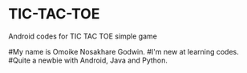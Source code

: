 # TIC-TAC-TOE
Android codes for TIC TAC TOE simple game

#My name is Omoike Nosakhare Godwin. 
#I'm new at learning codes. 
#Quite a newbie with Android, Java and Python.
